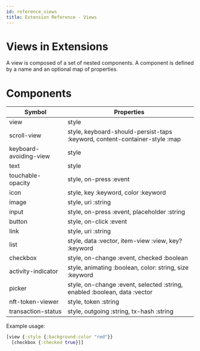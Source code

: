 ```yaml
---
id: reference_views
title: Extension Reference - Views
---
```


# Views in Extensions

A view is composed of a set of nested components. A component is defined by a name and an optional map of properties.

# Components

| Symbol             | Properties              |
| -------------      | -------------           |
| view               | style                   |
| scroll-view        | style, keyboard-should-persist-taps :keyword, content-container-style :map  |
| keyboard-avoiding-view | style               |
| text               | style                   |
| touchable-opacity  | style, on-press :event  |
| icon              | style, key :keyword, color :keyword      |
| image              | style, uri :string      |
| input              | style, on-press :event, placeholder :string  |
| button             | style, on-click :event  |
| link               | style, uri :string  |
| list               | style, data :vector, item-view :view, key? :keyword  |
| checkbox           | style, on-change :event, checked :boolean  |
| activity-indicator           | style, animating :boolean, color: string, size :keyword  |
| picker           | style, on-change :event, selected :string, enabled :boolean, data :vector  |
| nft-token-viewer   | style, token :string    |
| transaction-status | style, outgoing :string, tx-hash :string  |

Example usage:

```clojure
[view {:style {:background-color "red"}}
  [checkbox {:checked true}]]
```
